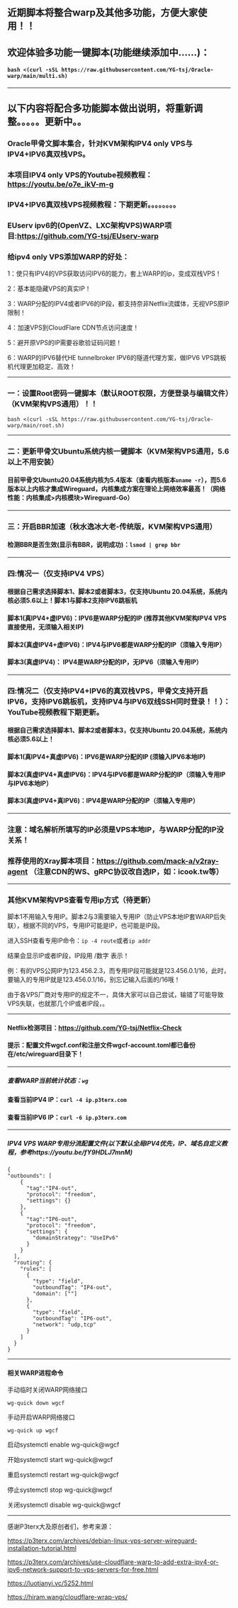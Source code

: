## 近期脚本将整合warp及其他多功能，方便大家使用！！

## 欢迎体验多功能一键脚本(功能继续添加中……)：

#### ```bash <(curl -sSL https://raw.githubusercontent.com/YG-tsj/Oracle-warp/main/multi.sh)```
---------------------------------------------------------------------------------------------------------------
## 以下内容将配合多功能脚本做出说明，将重新调整。。。。。更新中。。

### Oracle甲骨文脚本集合，针对KVM架构IPV4 only VPS与IPV4+IPV6真双栈VPS。

### 本项目IPV4 only VPS的Youtube视频教程：https://youtu.be/o7e_ikV-m-g

### IPV4+IPV6真双栈VPS视频教程：下期更新。。。。。。。。

### EUserv ipv6的(OpenVZ、LXC架构VPS)WARP项目:https://github.com/YG-tsj/EUserv-warp

### 给ipv4 only VPS添加WARP的好处：

1：使只有IPV4的VPS获取访问IPV6的能力，套上WARP的ip，变成双栈VPS！

2：基本能隐藏VPS的真实IP！

3：WARP分配的IPV4或者IPV6的IP段，都支持奈非Netflix流媒体，无视VPS原IP限制！

4：加速VPS到CloudFlare CDN节点访问速度！

5：避开原VPS的IP需要谷歌验证码问题！

6：WARP的IPV6替代HE tunnelbroker IPV6的隧道代理方案，做IPV6 VPS跳板机代理更加稳定、高效！

--------------------------------------------------------------------------------------------------------
### 一：设置Root密码一键脚本（默认ROOT权限，方便登录与编辑文件）（KVM架构VPS通用）！！

```
bash <(curl -sSL https://raw.githubusercontent.com/YG-tsj/Oracle-warp/main/root.sh)
```
-----------------------------------------------------------------------------------------------------
### 二：更新甲骨文Ubuntu系统内核一键脚本（KVM架构VPS通用，5.6以上不用安装）

#### 目前甲骨文Ubuntu20.04系统内核为5.4版本（查看内核版本```uname -r```），而5.6版本以上内核才集成Wireguard，内核集成方案在理论上网络效率最高！（网络性能：内核集成>内核模块>Wireguard-Go）

-------------------------------------------------------------------------------------------------------------
### 三：开启BBR加速（秋水逸冰大老-传统版，KVM架构VPS通用）

#### 检测BBR是否生效(显示有BBR，说明成功)：```lsmod | grep bbr```
-------------------------------------------------------------------------------------------------------------
### 四:情况一（仅支持IPV4 VPS）

#### 根据自己需求选择脚本1、脚本2或者脚本3，仅支持Ubuntu 20.04系统，系统内核必须5.6以上！脚本1与脚本2支持IPV6跳板机

#### 脚本1(真IPV4+虚IPV6)：IPV6是WARP分配的IP (推荐其他KVM架构IPV4 VPS直接使用，无须输入相关IP)

#### 脚本2(真虚IPV4+虚IPV6)：IPV4与IPV6都是WARP分配的IP（须输入专用IP）

#### 脚本3(真虚IPV4)：       IPV4是WARP分配的IP，无IPV6（须输入专用IP）

---------------------------------------------------------------------------------------------------------------
### 四:情况二（仅支持IPV4+IPV6的真双栈VPS，甲骨文支持开启IPV6，支持IPV6跳板机，支持IPV4与IPV6双线SSH同时登录！！）：YouTube视频教程下期更新。

#### 根据自己需求选择脚本1、脚本2或者脚本3，仅支持Ubuntu 20.04系统，系统内核必须5.6以上！

#### 脚本1(真IPV4+真虚IPV6)：IPV6是WARP分配的IP (须输入IPV6本地IP)

#### 脚本2(真虚IPV4+真虚IPV6)：IPV4与IPV6都是WARP分配的IP（须输入专用IP与IPV6本地IP）

#### 脚本3(真虚IPV4+真IPV6)：IPV4是WARP分配的IP（须输入专用IP）


---------------------------------------------------------------------------------------------------------------
### 注意：域名解析所填写的IP必须是VPS本地IP，与WARP分配的IP没关系！

### 推荐使用的Xray脚本项目：https://github.com/mack-a/v2ray-agent （注意CDN的WS、gRPC协议改自选IP，如：icook.tw等）

-------------------------------------------------------------------------------------------
### 其他KVM架构VPS查看专用ip方式（待更新）
脚本1不用输入专用IP。脚本2与3需要输入专用IP（防止VPS本地IP套WARP后失联），根据不同的VPS，专用IP可能是IP，也可能是IP段。

进入SSH查看专用IP命令：```ip -4 route```或者```ip addr```

结果会显示IP或者IP段，IP段用 /数字 表示！

例：有的VPS公网IP为123.456.2.3，而专用IP段可能就是123.456.0.1/16，此时，要输入的专用IP就是123.456.0.1/16，别忘记输入后面的/16哦！

由于各VPS厂商对专用IP的规定不一，具体大家可以自己尝试，输错了可能导致VPS失联，也就那几个IP或者IP段，。

-------------------------------------------------------------------------------------------------------------
#### Netflix检测项目：https://github.com/YG-tsj/Netflix-Check

#### 提示：配置文件wgcf.conf和注册文件wgcf-account.toml都已备份在/etc/wireguard目录下！

----------------------------------------------------------------------------------------------------
##### 查看WARP当前统计状态：```wg```

#### 查看当前IPV4 IP：```curl -4 ip.p3terx.com```

#### 查看当前IPV6 IP：```curl -6 ip.p3terx.com```

-------------------------------------------------------------------------------------------------------------

##### IPV4 VPS WARP专用分流配置文件(以下默认全局IPV4优先，IP、域名自定义教程，参考https://youtu.be/fY9HDLJ7mnM)
```
{ 
"outbounds": [
    {
      "tag":"IP4-out",
      "protocol": "freedom",
      "settings": {}
    },
    {
      "tag":"IP6-out",
      "protocol": "freedom",
      "settings": {
        "domainStrategy": "UseIPv6" 
      }
    }
  ],
  "routing": {
    "rules": [
      {
        "type": "field",
        "outboundTag": "IP4-out",
        "domain": [""] 
      },
      {
        "type": "field",
        "outboundTag": "IP6-out",
        "network": "udp,tcp" 
      }
    ]
  }
}
``` 
-----------------------------------------------------------------------------------------------
#### 相关WARP进程命令

手动临时关闭WARP网络接口
```
wg-quick down wgcf
```
手动开启WARP网络接口 
```
wg-quick up wgcf
```

启动systemctl enable wg-quick@wgcf

开始systemctl start wg-quick@wgcf

重启systemctl restart wg-quick@wgcf

停止systemctl stop wg-quick@wgcf

关闭systemctl disable wg-quick@wgcf


---------------------------------------------------------------------------------------------------------------------

感谢P3terx大及原创者们，参考来源：
 
https://p3terx.com/archives/debian-linux-vps-server-wireguard-installation-tutorial.html

https://p3terx.com/archives/use-cloudflare-warp-to-add-extra-ipv4-or-ipv6-network-support-to-vps-servers-for-free.html

https://luotianyi.vc/5252.html

https://hiram.wang/cloudflare-wrap-vps/
